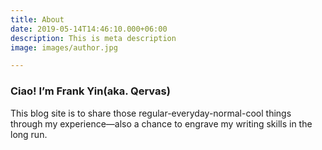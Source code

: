 ```yaml
---
title: About
date: 2019-05-14T14:46:10.000+06:00
description: This is meta description
image: images/author.jpg

---
```

### Ciao! I’m **Frank Yin(aka. Qervas)**

This blog site is to share those regular-everyday-normal-cool things through my experience—also a chance to engrave my writing skills in the long run.